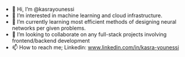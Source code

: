 - 👋 Hi, I’m @kasrayounessi
- 👀 I’m interested in machine learning and cloud infrastructure.
- 🌱 I’m currently learning most efficient methods of designing neural networks per given problems.
- 💞️ I’m looking to collaborate on any full-stack projects involving frontend/backend development
- 📫 How to reach me; Linkedin: www.linkedin.com/in/kasra-younessi

<!---
kasrayounessi/kasrayounessi is a ✨ special ✨ repository because its `README.md` (this file) appears on your GitHub profile.
You can click the Preview link to take a look at your changes.
--->
